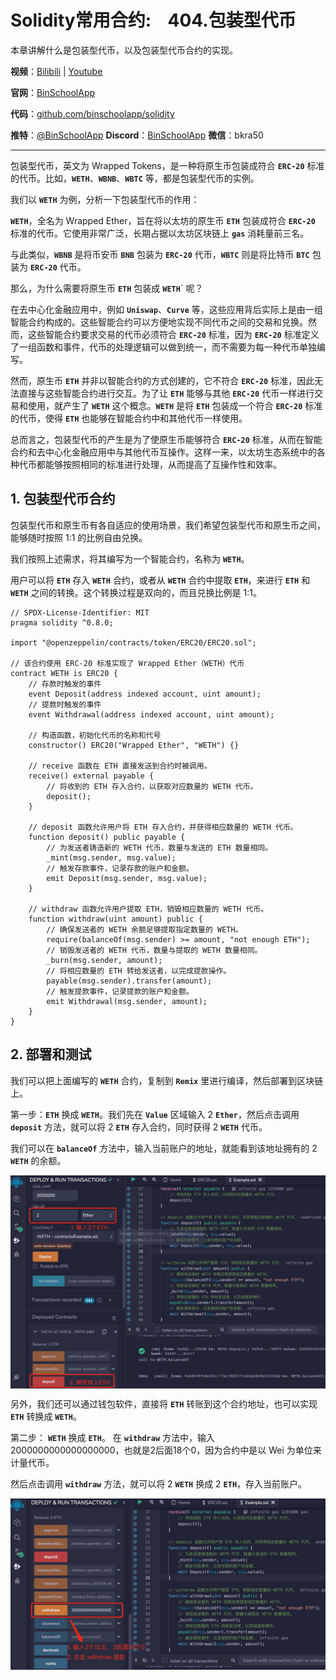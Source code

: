 # Solidity常用合约:&nbsp;&nbsp;&nbsp;&nbsp;404.包装型代币

本章讲解什么是包装型代币，以及包装型代币合约的实现。

**视频**：[Bilibili](#)  |  [Youtube](#)

**官网**：[BinSchoolApp](https://binschool.app)

**代码**：[github.com/binschoolapp/solidity](https://github.com/binschoolapp/solidity)

**推特**：[@BinSchoolApp](https://twitter.com/BinSchoolApp)    **Discord**：[BinSchoolApp](https://discord.gg/PB2YEvggWq)   **微信**：bkra50 

-----

包装型代币，英文为 Wrapped Tokens，是一种将原生币包装成符合 **`ERC-20`** 标准的代币。比如，**`WETH`**、**`WBNB`**、**`WBTC`** 等，都是包装型代币的实例。

我们以 **`WETH`** 为例，分析一下包装型代币的作用：

**`WETH`**，全名为 Wrapped Ether，旨在将以太坊的原生币 **`ETH`** 包装成符合 **`ERC-20`** 标准的代币。它使用非常广泛，长期占据以太坊区块链上 **`gas`** 消耗量前三名。

与此类似，**`WBNB`** 是将币安币 **`BNB`** 包装为 **`ERC-20`** 代币，**`WBTC`** 则是将比特币 **`BTC`** 包装为 **`ERC-20`** 代币。

那么，为什么需要将原生币 **`ETH`** 包装成 **`WETH`**` 呢？

在去中心化金融应用中，例如 **`Uniswap`**、**`Curve`** 等，这些应用背后实际上是由一组智能合约构成的。这些智能合约可以方便地实现不同代币之间的交易和兑换。然而，这些智能合约要求交易的代币必须符合 **`ERC-20`** 标准，因为 **`ERC-20`** 标准定义了一组函数和事件，代币的处理逻辑可以做到统一，而不需要为每一种代币单独编写。

然而，原生币 **`ETH`** 并非以智能合约的方式创建的，它不符合 **`ERC-20`** 标准，因此无法直接与这些智能合约进行交互。为了让 **`ETH`** 能够与其他 **`ERC-20`** 代币一样进行交易和使用，就产生了 **`WETH`** 这个概念。**`WETH`** 是将 **`ETH`** 包装成一个符合 **`ERC-20`** 标准的代币，使得 **`ETH`** 也能够在智能合约中和其他代币一样使用。

总而言之，包装型代币的产生是为了使原生币能够符合 **`ERC-20`** 标准，从而在智能合约和去中心化金融应用中与其他代币互操作。这样一来，以太坊生态系统中的各种代币都能够按照相同的标准进行处理，从而提高了互操作性和效率。

## 1. 包装型代币合约

包装型代币和原生币有各自适应的使用场景，我们希望包装型代币和原生币之间，能够随时按照 1:1 的比例自由兑换。

我们按照上述需求，将其编写为一个智能合约，名称为 **`WETH`**。

用户可以将 **`ETH`** 存入 **`WETH`** 合约，或者从 **`WETH`** 合约中提取 **`ETH`**，来进行 **`ETH`** 和 **`WETH`** 之间的转换。这个转换过程是双向的，而且兑换比例是 1:1。

```solidity
// SPDX-License-Identifier: MIT
pragma solidity ^0.8.0;

import "@openzeppelin/contracts/token/ERC20/ERC20.sol";

// 该合约使用 ERC-20 标准实现了 Wrapped Ether（WETH）代币
contract WETH is ERC20 {
    // 存款时触发的事件
    event Deposit(address indexed account, uint amount);
    // 提款时触发的事件
    event Withdrawal(address indexed account, uint amount);

    // 构造函数，初始化代币的名称和代号
    constructor() ERC20("Wrapped Ether", "WETH") {}

    // receive 函数在 ETH 直接发送到合约时被调用。
    receive() external payable {
        // 将收到的 ETH 存入合约，以获取对应数量的 WETH 代币。
        deposit();
    }

    // deposit 函数允许用户将 ETH 存入合约，并获得相应数量的 WETH 代币。
    function deposit() public payable {
        // 为发送者铸造新的 WETH 代币，数量与发送的 ETH 数量相同。
        _mint(msg.sender, msg.value);
        // 触发存款事件，记录存款的账户和金额。
        emit Deposit(msg.sender, msg.value);
    }

    // withdraw 函数允许用户提取 ETH，销毁相应数量的 WETH 代币。
    function withdraw(uint amount) public {
        // 确保发送者的 WETH 余额足够提取指定数量的 WETH。
        require(balanceOf(msg.sender) >= amount, "not enough ETH");
        // 销毁发送者的 WETH 代币，数量与提取的 WETH 数量相同。
        _burn(msg.sender, amount);
        // 将相应数量的 ETH 转给发送者，以完成提款操作。
        payable(msg.sender).transfer(amount);
        // 触发提款事件，记录提款的账户和金额。
        emit Withdrawal(msg.sender, amount);
    }
}
``` 

## 2. 部署和测试

我们可以把上面编写的 **`WETH`** 合约，复制到 **`Remix`** 里进行编译，然后部署到区块链上。

第一步：**`ETH`** 换成 **`WETH`**。我们先在 **`Value`** 区域输入 2 **`Ether`**，然后点击调用 **`deposit`** 方法，就可以将 2 **`ETH`** 存入合约，同时获得 2 **`WETH`** 代币。

我们可以在 **`balanceOf`** 方法中，输入当前账户的地址，就能看到该地址拥有的 2 **`WETH`** 的余额。

<p align="center"><img src="./img/example-wcoin-deposit.png" align="middle" width="800px"/></p>

另外，我们还可以通过钱包软件，直接将 **`ETH`** 转账到这个合约地址，也可以实现 **`ETH`** 转换成 **`WETH`**。

第二步： **`WETH`** 换成 **`ETH`**。 在 **`withdraw`** 方法中，输入 2000000000000000000，也就是2后面18个0，因为合约中是以 Wei 为单位来计量代币。

然后点击调用 **`withdraw`** 方法，就可以将 2 **`WETH`** 换成 2 **`ETH`**，存入当前账户。

<p align="center"><img src="./img/example-wcoin-withdraw.png" align="middle" width="800px"/></p>